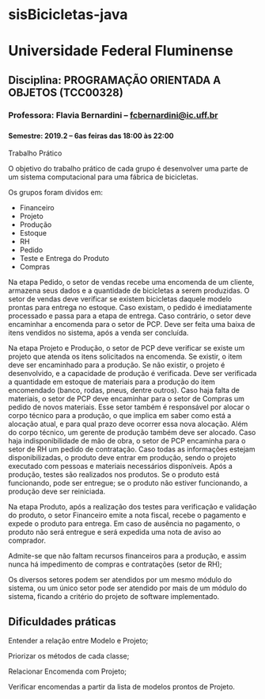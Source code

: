 # sisBicicletas-java
<h1>Universidade Federal Fluminense</h1>
<h2>Disciplina: PROGRAMAÇÃO ORIENTADA A OBJETOS (TCC00328)</h2>
<h3>Professora: Flavia Bernardini – <a href="mailto:fcbernardini@ic.uff.br" target="_blank">fcbernardini@ic.uff.br</a><h3>
<h4>Semestre: 2019.2 – 6as feiras das 18:00 às 22:00</h4>

<p>Trabalho Prático</p>

<p>O objetivo do trabalho prático de cada grupo é desenvolver uma parte de um sistema computacional para uma fábrica de bicicletas.</p>

<p>Os grupos foram dividos em:</p>
<ul>
<li>Financeiro</li>
<li>Projeto</li>
<li>Produção</li>
<li>Estoque</li>
<li>RH</li>
<li>Pedido</li>
<li>Teste e Entrega do Produto</li>
<li>Compras</li>
</ul>

<p>Na etapa Pedido, o setor de vendas recebe uma encomenda de um cliente, armazena seus dados e a quantidade de bicicletas a serem produzidas. O setor de vendas deve verificar se existem bicicletas daquele modelo prontas para entrega no estoque. Caso existam, o pedido é imediatamente processado e passa para a etapa de entrega. Caso contrário, o setor deve encaminhar a encomenda para o setor de PCP. Deve ser feita uma baixa de itens vendidos no sistema, após a venda ser concluída.</p>

<p>Na etapa Projeto e Produção, o setor de PCP deve verificar se existe um projeto que atenda os itens solicitados na encomenda. Se existir, o item deve ser encaminhado para a produção. Se não existir, o projeto é desenvolvido, e a capacidade de produção é verificada. Deve ser verificada a quantidade em estoque de materiais para a produção do item encomendado (banco, rodas, pneus, dentre outros). Caso haja falta de materiais, o setor de PCP deve encaminhar para o setor de Compras um pedido de novos materiais. Esse setor também é responsável por alocar o corpo técnico para a produção, o que implica em saber como está a alocação atual, e para qual prazo deve ocorrer essa nova alocação. Além do corpo técnico, um gerente de produção também deve ser alocado. Caso haja indisponibilidade de mão de obra, o setor de PCP encaminha para o setor de RH um pedido de contratação. Caso todas as informações estejam disponibilizadas, o produto deve entrar em produção, sendo o projeto executado com pessoas e materiais necessários disponíveis. Após a produção, testes são realizados nos produtos. Se o produto está funcionando, pode ser entregue; se o produto não estiver funcionando, a produção deve ser reiniciada.</p>

<p>Na etapa Produto, após a realização dos testes para verificação e validação do produto, o setor Financeiro emite a nota fiscal, recebe o pagamento e expede o produto para entrega. Em caso de ausência no pagamento, o produto não será entregue e será expedida uma nota de aviso ao comprador.</p>

<p>Admite-se que não faltam recursos financeiros para a produção, e assim nunca há impedimento de compras e contratações (setor de RH);</p>

<p>Os diversos setores podem ser atendidos por um mesmo módulo do sistema, ou um único setor pode ser atendido por mais de um módulo do sistema, ficando a critério do projeto de software implementado.</p>

<h2>Dificuldades práticas</h2>

<p>Entender a relação entre Modelo e Projeto;</p>
<p>Priorizar os métodos de cada classe;</p>
<p>Relacionar Encomenda com Projeto;</p>
<p>Verificar encomendas a partir da lista de modelos prontos de Projeto.</p>
